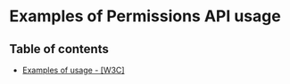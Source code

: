 # Examples of Permissions API usage

## Table of contents

- [Examples of usage - [W3C]](https://w3c.github.io/permissions/#examples)
